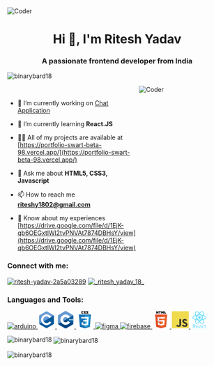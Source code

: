<img align = "center" height = "400px" width="100%" alt="Coder" src = "https://user-images.githubusercontent.com/74038190/225813708-98b745f2-7d22-48cf-9150-083f1b00d6c9.gif">
<h1 align="center">Hi 👋, I'm Ritesh Yadav</h1>
<h3 align="center">A passionate frontend developer from India</h3>

<p align="left"> <img src="https://komarev.com/ghpvc/?username=binarybard18&label=Profile%20views&color=0e75b6&style=flat" alt="binarybard18" /> </p>

<img align = "right" width = "40%" height = "300px" alt="Coder" src = "https://camo.githubusercontent.com/19db51af5f90f1b152bc0b9078f5fe97053955be5074f03f17019c70345bdcdb/68747470733a2f2f6d69726f2e6d656469756d2e636f6d2f6d61782f313336302f302a37513379765349765f7430696f4a2d5a2e676966">

<p align="left"> <a href="https://twitter.com/" target="blank"><img src="https://img.shields.io/twitter/follow/?logo=twitter&style=for-the-badge" alt="" /></a> </p>

- 🔭 I’m currently working on [Chat Application](https://chat-application-chi-gules.vercel.app/)

- 🌱 I’m currently learning **React.JS**

- 👨‍💻 All of my projects are available at [https://portfolio-swart-beta-98.vercel.app/](https://portfolio-swart-beta-98.vercel.app/)

- 💬 Ask me about **HTML5, CSS3, Javascript**

- 📫 How to reach me **riteshy1802@gmail.com**

- 📄 Know about my experiences [https://drive.google.com/file/d/1EjK-qb6OEGxtlWl2tvPNVAt7874DBHsY/view](https://drive.google.com/file/d/1EjK-qb6OEGxtlWl2tvPNVAt7874DBHsY/view)

<h3 align="left">Connect with me:</h3>
<p align="left">
<a href="https://linkedin.com/in/ritesh-yadav-2a5a03289" target="blank"><img align="center" src="https://raw.githubusercontent.com/rahuldkjain/github-profile-readme-generator/master/src/images/icons/Social/linked-in-alt.svg" alt="ritesh-yadav-2a5a03289" height="30" width="40" /></a>
<a href="https://instagram.com/_ritesh_yadav_18_" target="blank"><img align="center" src="https://raw.githubusercontent.com/rahuldkjain/github-profile-readme-generator/master/src/images/icons/Social/instagram.svg" alt="_ritesh_yadav_18_" height="30" width="40" /></a>
</p>

<h3 align="left">Languages and Tools:</h3>
<p align="left"> <a href="https://www.arduino.cc/" target="_blank" rel="noreferrer"> <img src="https://cdn.worldvectorlogo.com/logos/arduino-1.svg" alt="arduino" width="40" height="40"/> </a> <a href="https://www.cprogramming.com/" target="_blank" rel="noreferrer"> <img src="https://raw.githubusercontent.com/devicons/devicon/master/icons/c/c-original.svg" alt="c" width="40" height="40"/> </a> <a href="https://www.w3schools.com/cpp/" target="_blank" rel="noreferrer"> <img src="https://raw.githubusercontent.com/devicons/devicon/master/icons/cplusplus/cplusplus-original.svg" alt="cplusplus" width="40" height="40"/> </a> <a href="https://www.w3schools.com/css/" target="_blank" rel="noreferrer"> <img src="https://raw.githubusercontent.com/devicons/devicon/master/icons/css3/css3-original-wordmark.svg" alt="css3" width="40" height="40"/> </a> <a href="https://www.figma.com/" target="_blank" rel="noreferrer"> <img src="https://www.vectorlogo.zone/logos/figma/figma-icon.svg" alt="figma" width="40" height="40"/> </a> <a href="https://firebase.google.com/" target="_blank" rel="noreferrer"> <img src="https://www.vectorlogo.zone/logos/firebase/firebase-icon.svg" alt="firebase" width="40" height="40"/> </a> <a href="https://www.w3.org/html/" target="_blank" rel="noreferrer"> <img src="https://raw.githubusercontent.com/devicons/devicon/master/icons/html5/html5-original-wordmark.svg" alt="html5" width="40" height="40"/> </a> <a href="https://developer.mozilla.org/en-US/docs/Web/JavaScript" target="_blank" rel="noreferrer"> <img src="https://raw.githubusercontent.com/devicons/devicon/master/icons/javascript/javascript-original.svg" alt="javascript" width="40" height="40"/> </a> <a href="https://reactjs.org/" target="_blank" rel="noreferrer"> <img src="https://raw.githubusercontent.com/devicons/devicon/master/icons/react/react-original-wordmark.svg" alt="react" width="40" height="40"/> </a> </p>

<p><img align="left" src="https://github-readme-stats.vercel.app/api/top-langs?username=binarybard18&show_icons=true&locale=en&layout=compact" alt="binarybard18" /></p>

<p>&nbsp;<img align="center" src="https://github-readme-stats.vercel.app/api?username=binarybard18&show_icons=true&locale=en" alt="binarybard18" /></p>

<p><img align="center" src="https://github-readme-streak-stats.herokuapp.com/?user=binarybard18&" alt="binarybard18" /></p>
